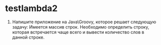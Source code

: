 # testlambda2
1.	Напишите приложение на Java\Groovy, которое решает следующую задачу:
Имеется массив строк. Необходимо определить строку, которая встречается чаще всего и вывести количество слов в данной строке.

